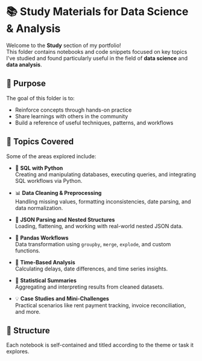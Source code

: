 # 📚 Study Materials for Data Science & Analysis

Welcome to the **Study** section of my portfolio!  
This folder contains notebooks and code snippets focused on key topics I've studied and found particularly useful in the field of **data science** and **data analysis**.

## 📌 Purpose
The goal of this folder is to:
- Reinforce concepts through hands-on practice
- Share learnings with others in the community
- Build a reference of useful techniques, patterns, and workflows

## 🧠 Topics Covered

Some of the areas explored include:

- 🐍 **SQL with Python**  
  Creating and manipulating databases, executing queries, and integrating SQL workflows via Python.

- 📊 **Data Cleaning & Preprocessing**  
  Handling missing values, formatting inconsistencies, date parsing, and data normalization.

- 🧾 **JSON Parsing and Nested Structures**  
  Loading, flattening, and working with real-world nested JSON data.

- 🐼 **Pandas Workflows**  
  Data transformation using `groupby`, `merge`, `explode`, and custom functions.

- 📅 **Time-Based Analysis**  
  Calculating delays, date differences, and time series insights.

- 🧮 **Statistical Summaries**  
  Aggregating and interpreting results from cleaned datasets.

- 💡 **Case Studies and Mini-Challenges**  
  Practical scenarios like rent payment tracking, invoice reconciliation, and more.

## 📂 Structure

Each notebook is self-contained and titled according to the theme or task it explores.
